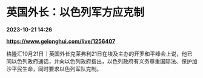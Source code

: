 # 英国外长：以色列军方应克制

**2023-10-21 14:26**

**https://www.gelonghui.com/live/1256407**

格隆汇10月21日｜英国外长克莱弗利21日在埃及主办的开罗和平峰会上说，他已同以色列政府通话，并向以色列政府指出，以色列政府有义务尊重国际法、保护加沙平民生命，同时要求以色列军队克制。